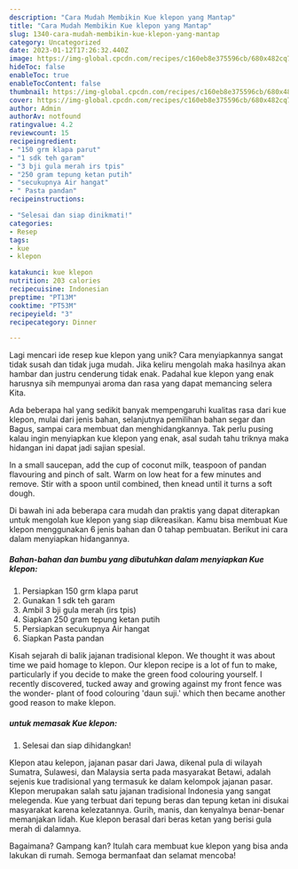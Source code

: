```yaml
---
description: "Cara Mudah Membikin Kue klepon yang Mantap"
title: "Cara Mudah Membikin Kue klepon yang Mantap"
slug: 1340-cara-mudah-membikin-kue-klepon-yang-mantap
category: Uncategorized
date: 2023-01-12T17:26:32.440Z
image: https://img-global.cpcdn.com/recipes/c160eb8e375596cb/680x482cq70/kue-klepon-foto-resep-utama.jpg
hideToc: false
enableToc: true
enableTocContent: false
thumbnail: https://img-global.cpcdn.com/recipes/c160eb8e375596cb/680x482cq70/kue-klepon-foto-resep-utama.jpg
cover: https://img-global.cpcdn.com/recipes/c160eb8e375596cb/680x482cq70/kue-klepon-foto-resep-utama.jpg
author: Admin
authorAv: notfound
ratingvalue: 4.2
reviewcount: 15
recipeingredient:
- "150 grm klapa parut"
- "1 sdk teh garam"
- "3 bji gula merah irs tpis"
- "250 gram tepung ketan putih"
- "secukupnya Air hangat"
- " Pasta pandan"
recipeinstructions:

- "Selesai dan siap dinikmati!"
categories:
- Resep
tags:
- kue
- klepon

katakunci: kue klepon 
nutrition: 203 calories
recipecuisine: Indonesian
preptime: "PT13M"
cooktime: "PT53M"
recipeyield: "3"
recipecategory: Dinner

---
```





Lagi mencari ide resep kue klepon yang unik? Cara menyiapkannya sangat tidak susah dan tidak juga mudah. Jika keliru mengolah maka hasilnya akan hambar dan justru cenderung tidak enak. Padahal kue klepon yang enak harusnya sih mempunyai aroma dan rasa yang dapat memancing selera Kita.





Ada beberapa hal yang sedikit banyak mempengaruhi kualitas rasa dari kue klepon, mulai dari jenis bahan, selanjutnya pemilihan bahan segar dan Bagus, sampai cara membuat dan menghidangkannya. Tak perlu pusing kalau ingin menyiapkan kue klepon yang enak,      asal sudah tahu triknya maka hidangan ini dapat jadi sajian spesial.














In a small saucepan, add the cup of coconut milk, teaspoon of pandan flavouring and pinch of salt. Warm on low heat for a few minutes and remove. Stir with a spoon until combined, then knead until it turns a soft dough.






Di bawah ini ada beberapa cara mudah dan praktis yang dapat diterapkan untuk mengolah kue klepon yang siap dikreasikan. Kamu bisa membuat Kue klepon menggunakan 6 jenis bahan dan 0 tahap pembuatan. Berikut ini cara dalam menyiapkan hidangannya.

<!--inarticleads1-->

##### Bahan-bahan dan bumbu yang dibutuhkan dalam menyiapkan Kue klepon:

1. Persiapkan 150 grm klapa parut
1. Gunakan 1 sdk teh garam
1. Ambil 3 bji gula merah (irs tpis)
1. Siapkan 250 gram tepung ketan putih
1. Persiapkan secukupnya Air hangat
1. Siapkan  Pasta pandan


Kisah sejarah di balik jajanan tradisional klepon. We thought it was about time we paid homage to klepon. Our klepon recipe is a lot of fun to make, particularly if you decide to make the green food colouring yourself. I recently discovered, tucked away and growing against my front fence was the wonder- plant of food colouring &#39;daun suji.&#39; which then became another good reason to make klepon. 

<!--inarticleads2-->

#####  untuk memasak Kue klepon:


1. Selesai dan siap dihidangkan!

Klepon atau kelepon, jajanan pasar dari Jawa, dikenal pula di wilayah Sumatra, Sulawesi, dan Malaysia serta pada masyarakat Betawi, adalah sejenis kue tradisional yang termasuk ke dalam kelompok jajanan pasar. Klepon merupakan salah satu jajanan tradisional Indonesia yang sangat melegenda. Kue yang terbuat dari tepung beras dan tepung ketan ini disukai masyarakat karena kelezatannya. Gurih, manis, dan kenyalnya benar-benar memanjakan lidah. Kue klepon berasal dari beras ketan yang berisi gula merah di dalamnya. 

Bagaimana? Gampang kan? Itulah cara membuat kue klepon yang bisa anda lakukan di rumah. Semoga bermanfaat dan selamat mencoba!
